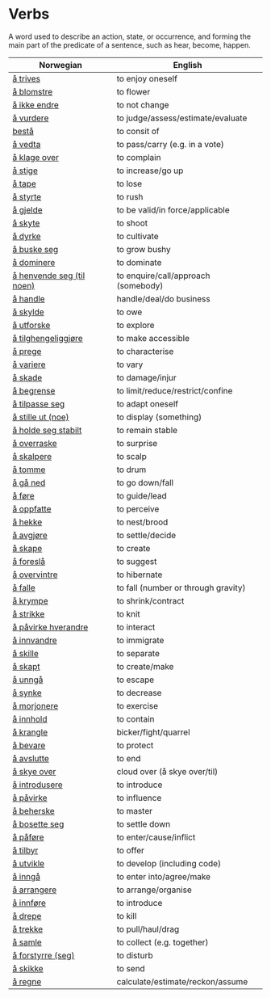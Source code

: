 # Verbs

A word used to describe an action, state, or occurrence, and forming the main part of the predicate of a sentence, such as hear, become, happen.

| Norwegian | English |
| --- | --- |
| [å trives](https://www.ordnett.no/search?language=no&phrase=å%20trives) | to enjoy oneself |
| [å blomstre](https://www.ordnett.no/search?language=no&phrase=å%20blomstre) | to flower |
| [å ikke endre](https://www.ordnett.no/search?language=no&phrase=å%20ikke%20endre) | to not change |
| [å vurdere](https://www.ordnett.no/search?language=no&phrase=å%20vurdere) | to judge/assess/estimate/evaluate |
| [bestå](https://www.ordnett.no/search?language=no&phrase=bestå) | to consit of |
| [å vedta](https://www.ordnett.no/search?language=no&phrase=å%20vedta) | to pass/carry (e.g. in a vote) |
| [å klage over](https://www.ordnett.no/search?language=no&phrase=å%20klage%20over) | to complain |
| [å stige](https://www.ordnett.no/search?language=no&phrase=å%20stige) | to increase/go up |
| [å tape](https://www.ordnett.no/search?language=no&phrase=å%20tape) | to lose |
| [å styrte](https://www.ordnett.no/search?language=no&phrase=å%20styrte) | to rush |
| [å gjelde](https://www.ordnett.no/search?language=no&phrase=å%20gjelde) | to be valid/in force/applicable |
| [å skyte](https://www.ordnett.no/search?language=no&phrase=å%20skyte) | to shoot |
| [å dyrke](https://www.ordnett.no/search?language=no&phrase=å%20dyrke) | to cultivate |
| [å buske seg](https://www.ordnett.no/search?language=no&phrase=å%20buske%20seg) | to grow bushy |
| [å dominere](https://www.ordnett.no/search?language=no&phrase=å%20dominere) | to dominate |
| [å henvende seg (til noen)](https://www.ordnett.no/search?language=no&phrase=å%20henvende%20seg%20(til%20noen)) | to enquire/call/approach (somebody) |
| [å handle](https://www.ordnett.no/search?language=no&phrase=å%20handle) | handle/deal/do business |
| [å skylde](https://www.ordnett.no/search?language=no&phrase=å%20skylde) | to owe |
| [å utforske](https://www.ordnett.no/search?language=no&phrase=å%20utforske) | to explore |
| [å tilghengeliggjøre](https://www.ordnett.no/search?language=no&phrase=å%20tilghengeliggjøre) | to make accessible |
| [å prege](https://www.ordnett.no/search?language=no&phrase=å%20prege) | to characterise |
| [å variere](https://www.ordnett.no/search?language=no&phrase=å%20variere) | to vary |
| [å skade](https://www.ordnett.no/search?language=no&phrase=å%20skade) | to damage/injur |
| [å begrense](https://www.ordnett.no/search?language=no&phrase=å%20begrense) | to limit/reduce/restrict/confine |
| [å tilpasse seg](https://www.ordnett.no/search?language=no&phrase=å%20tilpasse%20seg) | to adapt oneself |
| [å stille ut (noe)](https://www.ordnett.no/search?language=no&phrase=å%20stille%20ut%20(noe)) | to display (something) |
| [å holde seg stabilt](https://www.ordnett.no/search?language=no&phrase=å%20holde%20seg%20stabilt) | to remain stable |
| [å overraske](https://www.ordnett.no/search?language=no&phrase=å%20overraske) | to surprise |
| [å skalpere](https://www.ordnett.no/search?language=no&phrase=å%20skalpere) | to scalp |
| [å tomme](https://www.ordnett.no/search?language=no&phrase=å%20tomme) | to drum |
| [å gå ned](https://www.ordnett.no/search?language=no&phrase=å%20gå%20ned) | to go down/fall |
| [å føre](https://www.ordnett.no/search?language=no&phrase=å%20føre) | to guide/lead |
| [å oppfatte](https://www.ordnett.no/search?language=no&phrase=å%20oppfatte) | to perceive |
| [å hekke](https://www.ordnett.no/search?language=no&phrase=å%20hekke) | to nest/brood |
| [å avgjøre](https://www.ordnett.no/search?language=no&phrase=å%20avgjøre) | to settle/decide |
| [å skape](https://www.ordnett.no/search?language=no&phrase=å%20skape) | to create |
| [å foreslå](https://www.ordnett.no/search?language=no&phrase=å%20foreslå) | to suggest |
| [å overvintre](https://www.ordnett.no/search?language=no&phrase=å%20overvintre) | to hibernate |
| [å falle](https://www.ordnett.no/search?language=no&phrase=å%20falle) | to fall (number or through gravity) |
| [å krympe](https://www.ordnett.no/search?language=no&phrase=å%20krympe) | to shrink/contract |
| [å strikke](https://www.ordnett.no/search?language=no&phrase=å%20strikke) | to knit |
| [å påvirke hverandre](https://www.ordnett.no/search?language=no&phrase=å%20påvirke%20hverandre) | to interact |
| [å innvandre](https://www.ordnett.no/search?language=no&phrase=å%20innvandre) | to immigrate |
| [å skille](https://www.ordnett.no/search?language=no&phrase=å%20skille) | to separate |
| [å skapt](https://www.ordnett.no/search?language=no&phrase=å%20skapt) | to create/make |
| [å unngå](https://www.ordnett.no/search?language=no&phrase=å%20unngå) | to escape |
| [å synke](https://www.ordnett.no/search?language=no&phrase=å%20synke) | to decrease |
| [å morjonere](https://www.ordnett.no/search?language=no&phrase=å%20morjonere) | to exercise |
| [å innhold](https://www.ordnett.no/search?language=no&phrase=å%20innhold) | to contain |
| [å krangle](https://www.ordnett.no/search?language=no&phrase=å%20krangle) | bicker/fight/quarrel |
| [å bevare](https://www.ordnett.no/search?language=no&phrase=å%20bevare) | to protect |
| [å avslutte](https://www.ordnett.no/search?language=no&phrase=å%20avslutte) | to end |
| [å skye over](https://www.ordnett.no/search?language=no&phrase=å%20skye%20over) | cloud over (å skye over/til) |
| [å introdusere](https://www.ordnett.no/search?language=no&phrase=å%20introdusere) | to introduce |
| [å påvirke](https://www.ordnett.no/search?language=no&phrase=å%20påvirke) | to influence |
| [å beherske](https://www.ordnett.no/search?language=no&phrase=å%20beherske) | to master |
| [å bosette seg](https://www.ordnett.no/search?language=no&phrase=å%20bosette%20seg) | to settle down |
| [å påføre](https://www.ordnett.no/search?language=no&phrase=å%20påføre) | to enter/cause/inflict |
| [å tilbyr](https://www.ordnett.no/search?language=no&phrase=å%20tilbyr) | to offer |
| [å utvikle](https://www.ordnett.no/search?language=no&phrase=å%20utvikle) | to develop (including code) |
| [å inngå](https://www.ordnett.no/search?language=no&phrase=å%20inngå) | to enter into/agree/make |
| [å arrangere](https://www.ordnett.no/search?language=no&phrase=å%20arrangere) | to arrange/organise |
| [å innføre](https://www.ordnett.no/search?language=no&phrase=å%20innføre) | to introduce |
| [å drepe](https://www.ordnett.no/search?language=no&phrase=å%20drepe) | to kill |
| [å trekke](https://www.ordnett.no/search?language=no&phrase=å%20trekke) | to pull/haul/drag |
| [å samle](https://www.ordnett.no/search?language=no&phrase=å%20samle) | to collect (e.g. together) |
| [å forstyrre (seg)](https://www.ordnett.no/search?language=no&phrase=å%20forstyrre%20(seg)) | to disturb |
| [å skikke](https://www.ordnett.no/search?language=no&phrase=å%20skikke) | to send |
| [å regne](https://www.ordnett.no/search?language=no&phrase=å%20regne) | calculate/estimate/reckon/assume |

